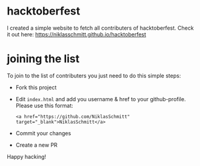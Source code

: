 # hacktoberfest
I created a simple website to fetch all contributers of hacktoberfest. Check it out here: https://niklasschmitt.github.io/hacktoberfest

# joining the list
To join to the list of contributers you just need to do this simple steps:
* Fork this project
* Edit `index.html` and add you username & href to your github-profile. Please use this format:

  `<a href="https://github.com/NiklasSchmitt" target="_blank">NiklasSchmitt</a>`

* Commit your changes
* Create a new PR

Happy hacking!
